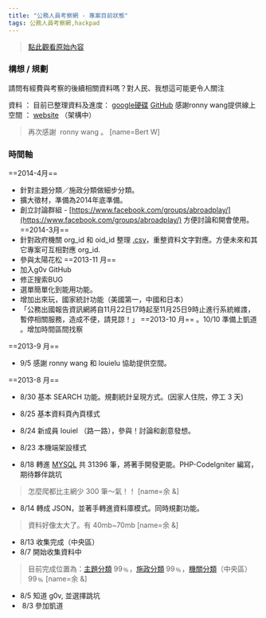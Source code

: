 ```yaml
---
title: "公務人員考察網 - 專案目前狀態"
tags: 公務人員考察網,hackpad
---
```


> [點此觀看原始內容](https://g0v.hackpad.tw/nr1Rzlaxaop)


### 構想 / 規劃

請問有經費與考察的後續相關資料嗎？對人民、我想這可能更令人關注

資料 ：
    目前已整理資料及進度： [google硬碟](https://drive.google.com/folderview?id=0B3d_0uihjVyoZDBReERLRERBWEE&usp=sharing) [GitHub](https://github.com/BertWang/abroadplay)
    感謝ronny wang提供線上空間 ： [website](http://report.nat.g0v.tw/) （架構中）
> 再次感謝  ronny wang 。
> [name=Bert W]


### 時間軸

==2014-4月==
- 針對主題分類／施政分類做細步分類。
- 擴大徵材，準備為2014年底準備。
- 創立討論群組 \- [https://www.facebook.com/groups/abroadplay/](https://www.facebook.com/groups/abroadplay/) 方便討論和開會使用。
==2014-3月==
- 針對政府機關 org\_id 和 oid\_id 整理 [.csv](https://drive.google.com/file/d/0B3d_0uihjVyoYkNqN0tpbE4td1E/edit?usp=sharing)，重整資料文字對應。方便未來和其它專案可互相對應 org_id.
- 參與太陽花松
==2013-11 月==
- 加入g0v GitHub
- 修正搜索BUG
- 選單簡單化到能用功能。
- 增加出來玩，國家統計功能（美國第一，中國和日本）
- 「公務出國報告資訊網將自11月22日17時起至11月25日9時止進行系統維謢，暫停相關服務，造成不便，請見諒！」
==2013-10 月==
。10/10 準備上凱道
。增加時間區間找察

==2013-9 月==
- 9/5 感謝 ronny wang 和 louielu 協助提供空間。


==2013-8 月==
- 8/30 基本 SEARCH 功能。規劃統計呈現方式。(因家人住院，停工 3 天)
- 8/25  基本資料頁內頁樣式
- 8/24 新成員 louiel （路一路），參與！討論和創意發想。
- 8/23 本機端架設樣式

- 8/18 轉進 [MYSQL](https://docs.google.com/file/d/0B3d_0uihjVyoWDBuVXpSVVhBSU0/edit?usp=sharing) 共 31396 筆，將著手開發更能。PHP-CodeIgniter 編寫，期待夥伴跳坑
> 怎麼爬都比主網少 300 筆～氣！！
> [name=&#20313; &]

- 8/14 轉成 JSON，並著手轉進資料庫模式。同時規劃功能。
> 資料好像太大了。有 40mb~70mb
> [name=&#20313; &]

- 8/13 收集完成（中央區）
- 8/7 開始收集資料中
> 目前完成位置為：[主題分類](http://report.nat.gov.tw/ReportFront/report_category.jspx?funId=3.1&cateType=1) 99﹪，[施政分類](http://report.nat.gov.tw/ReportFront/report_category.jspx?funId=3.1&cateType=2) 99﹪，[機關分類](http://report.nat.gov.tw/ReportFront/report_category.jspx?funId=3.1&cateType=3)（中央區）99﹪
> [name=&#20313; &]

- 8/5 知道 g0v, 並選擇跳坑
-  8/3 參加凱道


